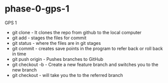 # phase-0-gps-1
GPS 1

* git clone - It clones the repo from github to the local computer
* git add - stages the files for commit
* git status - where the files are in git stages
* git commit - creates save points in the program to refer back or roll back in time
* git push origin - Pushes branches to GitHub
* git checkout -b - Create a new feature branch and switches you to the new branch
* git checkout <branch-name> - will take you the to the referred branch


